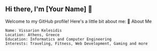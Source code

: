 ## Hi there, I'm [Your Name] 👋

Welcome to my GitHub profile! Here's a little bit about me:
🌟 About Me

    Name: Vissarion Kelesidis
    Location: Athens, Greece
    Education: Informatics and Computer Engineering 
    Interests: Traveling, Fitness, Web Development, Gaming and more

    
